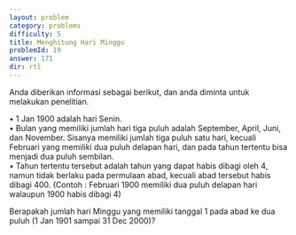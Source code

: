```yaml
---
layout: problem
category: problems
difficulty: 5
title: Menghitung Hari Minggu
problemId: 19
answer: 171
dir: rtl
---
```

<p>Anda diberikan informasi sebagai berikut, dan anda diminta untuk melakukan penelitian.</p>

•	1 Jan 1900 adalah hari Senin.</br>
•	Bulan yang memiliki jumlah hari tiga puluh adalah September, April, Juni, dan November. Sisanya memiliki jumlah tiga puluh satu hari, kecuali Februari yang memiliki dua puluh delapan hari, dan pada tahun tertentu bisa menjadi dua puluh sembilan.</br>
•	Tahun tertentu tersebut adalah tahun yang dapat habis dibagi oleh 4, namun tidak berlaku pada permulaan abad, kecuali abad tersebut habis dibagi 400. (Contoh : Februari 1900 memiliki dua puluh delapan hari walaupun 1900 habis dibagi 4)</br>


<p>Berapakah jumlah hari Minggu yang memiliki tanggal 1 pada abad ke dua puluh (1 Jan 1901 sampai 31 Dec 2000)?</p>
